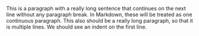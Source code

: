 This is a paragraph with a really long sentence that
continues on the next line without any paragraph 
break. In Markdown, these will be treated as
one continuous paragraph.
This also should be a really long paragraph, so that it is
multiple lines.  We should see an indent on the first line.